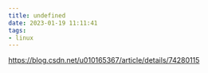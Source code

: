 ```yaml
---
title: undefined
date: 2023-01-19 11:11:41
tags:
- linux
---
```


https://blog.csdn.net/u010165367/article/details/74280115


